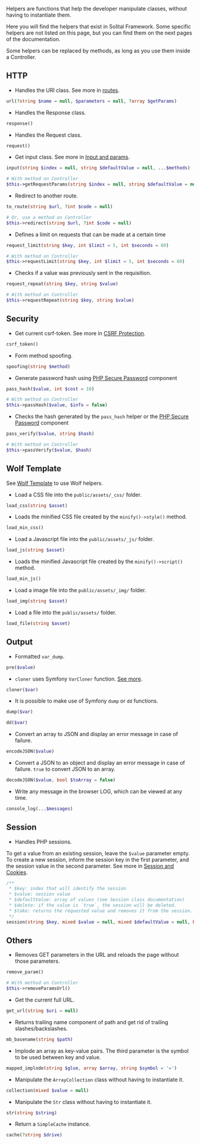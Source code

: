 Helpers are functions that help the developer manipulate classes, without having to instantiate them.

Here you will find the helpers that exist in Solital Framework. Some specific helpers are not listed on this page, but you can find them on the next pages of the documentation.

Some helpers can be replaced by methods, as long as you use them inside a Controller.

## HTTP

* Handles the URI class. See more in [routes](routes.md).

```php
url(?string $name = null, $parameters = null, ?array $getParams)
```

* Handles the Response class.

```php
response()
```

* Handles the Request class.

```php
request()
```

* Get input class. See more in [Input and params](input-and-params.md).

```php
input(string $index = null, string $defaultValue = null, ...$methods)

# With method on Controller
$this->getRequestParams(string $index = null, string $defaultValue = null, ...$methods)
```

* Redirect to another route.

```php
to_route(string $url, ?int $code = null)

# Or, use a method on Controller
$this->redirect(string $url, ?int $code = null)
```

* Defines a limit on requests that can be made at a certain time 

```php
request_limit(string $key, int $limit = 5, int $seconds = 60)

# With method on Controller
$this->requestLimit(string $key, int $limit = 5, int $seconds = 60)
```

* Checks if a value was previously sent in the requisition.

```php
request_repeat(string $key, string $value)

# With method on Controller
$this->requestRepeat(string $key, string $value)
```

## Security

* Get current csrf-token. See more in [CSRF Protection](csrf-protection.md).

```php
csrf_token()
```

* Form method spoofing.

```php
spoofing(string $method)
```

* Generate password hash using [PHP Secure Password](https://packagist.org/packages/brenno-duarte/php-secure-password) component

```php
pass_hash($value, int $cost = 10)

# With method on Controller
$this->passHash($value, $info = false)
```

* Checks the hash generated by the `pass_hash` helper or the [PHP Secure Password](https://packagist.org/packages/brenno-duarte/php-secure-password) component

```php
pass_verify($value, string $hash)

# With method on Controller
$this->passVerify($value, $hash)
```

## Wolf Template

See [Wolf Template](wolf-template.md) to use Wolf helpers.

* Load a CSS file into the `public/assets/_css/` folder.

```php
load_css(string $asset)
```

* Loads the minified CSS file created by the `minify()->style()` method.

```php
load_min_css()
```

* Load a Javascript file into the `public/assets/_js/` folder.

```php
load_js(string $asset)
```

* Loads the minified Javascript file created by the `minify()->script()` method.

```php
load_min_js()
```

* Load a image file into the `public/assets/_img/` folder.

```php
load_img(string $asset)
```

* Load a file into the `public/assets/` folder.

```php
load_file(string $asset)
```

## Output

* Formatted `var_dump`.

```php
pre($value)
```

* `cloner` uses Symfony `VarCloner` function. [See more](https://symfony.com/doc/current/components/var_dumper/advanced.html).

```php
cloner($var)
```

* It is possible to make use of Symfony `dump` or `dd` functions.

```php
dump($var)

dd($var)
```

* Convert an array to JSON and display an error message in case of failure.

```php
encodeJSON($value)
```

* Convert a JSON to an object and display an error message in case of failure. `true` to convert JSON to an array.

```php
decodeJSON($value, bool $toArray = false)
```

* Write any message in the browser LOG, which can be viewed at any time.

```php
console_log(...$messages)
```

## Session

* Handles PHP sessions. 

To get a value from an existing session, leave the `$value` parameter empty. To create a new session, inform the session key in the first parameter, and the session value in the second parameter. See more in [Session and Cookies](session-and-cookie.md).

```php
/**
 * $key: index that will identify the session
 * $value: session value
 * $defaultValue: array of values (see Session class documentation)
 * $delete: if the value is `true`, the session will be deleted.
 * $take: returns the requested value and removes it from the session.
 */
session(string $key, mixed $value = null, mixed $defaultValue = null, bool $delete = false, bool $take = false)
```

## Others

* Removes GET parameters in the URL and reloads the page without those parameters.

```php
remove_param()

# With method on Controller
$this->removeParamsUrl()
```

* Get the current full URL.

```php
get_url(string $uri = null)
```

* Returns trailing name component of path and get rid of trailing slashes/backslashes.

```php
mb_basename(string $path)
```

* Implode an array as key-value pairs. The third parameter is the symbol to be used between key and value.

```php
mapped_implode(string $glue, array $array, string $symbol = '=')
```

* Manipulate the `ArrayCollection` class without having to instantiate it.

```php
collection(mixed $value = null)
```

* Manipulate the `Str` class without having to instantiate it.

```php
str(string $string)
```

* Return a `SimpleCache` instance.

```php
cache(?string $drive)
```